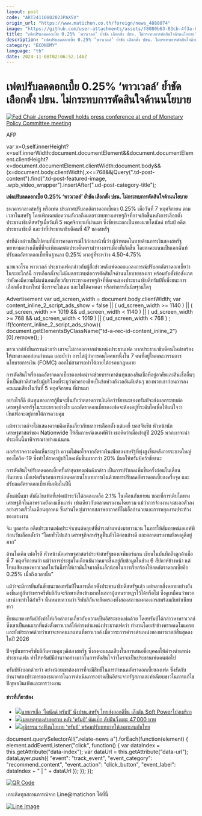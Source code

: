 ```yaml
---
layout: post
code: "ART2411080202JPAX5V"
origin_url: "https://www.matichon.co.th/foreign/news_4888074"
image: "https://github.com/user-attachments/assets/f8080b63-83cb-4f3a-8463-19501ca7eb15"
title: "เฟดปรับลดดอกเบี้ย 0.25% ‘พาวเวลล์’ ย้ำชัด เลือกตั้ง ปธน. ไม่กระทบการตัดสินใจด้านนโยบาย"
description: "เฟดปรับลดดอกเบี้ย 0.25% ‘พาวเวลล์’ ย้ำชัด เลือกตั้ง ปธน. ไม่กระทบการตัดสินใจด้านนโยบาย"
category: "ECONOMY"
language: "th"
date: 2024-11-08T02:06:52.146Z
---
```


# เฟดปรับลดดอกเบี้ย 0.25% ‘พาวเวลล์’ ย้ำชัด เลือกตั้ง ปธน. ไม่กระทบการตัดสินใจด้านนโยบาย

[![](https://www.matichon.co.th/wp-content/uploads/2024/11/jrp-728x485.jpg "Fed Chair Jerome Powell holds press conference at end of Monetary Policy Committee meeting")](https://www.matichon.co.th/wp-content/uploads/2024/11/jrp.jpg)

AFP

var x=0;self.innerHeight?x=self.innerWidth:document.documentElement&&document.documentElement.clientHeight?x=document.documentElement.clientWidth:document.body&&(x=document.body.clientWidth),x<=768&&jQuery(".td-post-content").find(".td-post-featured-image, .wpb\_video\_wrapper").insertAfter(".ud-post-category-title");

**เฟดปรับลดดอกเบี้ย 0.25% ‘พาวเวลล์’ ย้ำชัด เลือกตั้ง ปธน. ไม่กระทบการตัดสินใจด้านนโยบาย**

ธนาคารกลางสหรัฐ หรือเฟด ประกาศปรับลดอัตราดอกเบี้ยลง 0.25% เมื่อวันที่ 7 พฤศจิกายน ตามเวลาในสหรัฐ โดยเพิกเฉยต่อความกังวลถึงผลกระทบทางเศรษฐกิจที่อาจเกิดขึ้นหลังการเลือกตั้งประธานาธิบดีสหรัฐเมื่อวันที่ 5 พฤศจิกายนที่ผ่านมา ซึ่งชัยชนะตกเป็นของนายโดนัลด์ ทรัมป์ อดีตประธานาธิบดี และว่าที่ประธานาธิบดีคนที่ 47 ของสหรัฐ

ท่าทีดังกล่าวเป็นไปตามที่มีการคาดการณ์ไว้ก่อนหน้านี้ว่า ผู้กำหนดโนบายด้านการเงินของสหรัฐพยายามอย่างเต็มที่ที่จะเพิกเฉยต่อประเด็นดราม่าทางการเมืองที้เกิดขึ้น โดยลงคะแนนเป็นเอกฉันท์ปรับลดอัตราดอกเบี้ยพื้นฐานลง 0.25% มาอยู่ที่ระหว่าง 4.50-4.75%

นายเจอโรม พาวเวลล์ ประธานเฟดกล่าวกับผู้สื่อข่าวหลังเฟดออกแถลงการณ์ปรับลดอัตราดอกเบี้ยว่า ในระยะใกล้นี้ การเลือกตั้งจะไม่มีผลกระทบต่อการตัดสินใจด้านนโยบายของเรา พร้อมกับตั้งข้อสังเกตว่ายังคงมีความไม่แน่นอนเกี่ยวกับวาระทางเศรษฐกิจที่ชัดเจนของประธานาธิบดีทรัมป์ที่เพิ่งชนะการเลือกตั้งเข้ามาใหม่ ซึ่งเราจะไม่เดม และไม่ได้คาดเดา หรือทำการสันนิษฐานใดๆ

Advertisement var ud\_screen\_width = document.body.clientWidth; var content\_inline\_2\_script\_ads\_show = false || ( ud\_screen\_width >= 1140 ) || ( ud\_screen\_width >= 1019 && ud\_screen\_width < 1140 ) || ( ud\_screen\_width >= 768 && ud\_screen\_width < 1019 ) || ( ud\_screen\_width < 768 ) ; if(!content\_inline\_2\_script\_ads\_show){ document.getElementsByClassName("td-a-rec-id-content\_inline\_2")\[0\].remove(); }

พาวเวลล์ยังยืนกรานด้วยว่า เขาจะไม่ลาออกจากตำแหน่งประธานเฟด หากประธานาธิบดีคนใหม่ขอร้องให้เขาลาออกก่อนกำหนด และย้ำว่า การไล่ผู้ว่าการคนใดคนหนึ่งใน 7 คนที่อยู่ในคณะกรรมการนโยบายการเงิน (FOMC) ออกไม่สามารถทำได้ภายใต้กรอบกฎหมาย

การตัดสินใจเรื่องลดอัตราดอกเบี้ยของเฟดน่าจะช่วยบรรเทาต้นทุนของสินเชื่อที่อยู่อาศัยและสินเชื่ออื่นๆ ซึ่งเป็นข่าวดีสำหรับผู้บริโภคที่ระบุว่าค่าครองชีพเป็นข้อห่วงกังวลอันดับต้นๆ ของพวกเขาก่อนการลงคะแนนเสียงในวันที่ 5 พฤศจิกายน ที่ผ่านมา

อย่างไรก็ดี ต้นทุนของการกู้ยืมจะขึ้นกับว่าตลาดการเงินคิดว่าชัยชนะของทรัมป์จะส่งผลกระทบต่อเศรษฐกิจสหรัฐในระยะยาวอย่างไร และอัตราดอกเบี้ยของเฟดจะต้องอยู่ที่ระดับใดเพื่อให้แน่ใจว่าเงินเฟ้อจะอยู่ภายใต้การควบคุม

แม้พาวเวลล์จะไม่แสดงความคิดเห็นเกี่ยวกับผลการเลือกตั้ง แต่แคธี่ บอสจันซิช หัวหน้านักเศรษฐศาสตร์ของ Nationwide ให้สัมภาษณ์เอเอฟพีว่า เธอคิดว่าเมื่อเข้าสู่ปี 2025 พวกเขาจะนำประเด็นนี้มาพิจารณาอย่างแน่นอน

ผลสำรวจความคิดเห็นระบุว่า ความไม่พอใจจากอัตราเงินเฟ้อของสหรัฐที่พุ่งสูงขึ้นหลังการระบาดใหญ่ของโควิด-19 ซึ่งทำให้ราคาผู้บริโภคเพิ่มขึ้นมากกว่า 20% มีผลให้ทรัมป์คว้าชัยชนะ

การตัดสินใจปรับลดดอกเบี้ยครั้งล่าสุดของเฟดดังกล่าว เป็นการปรับลดเพิ่มขึ้นครั้งก่อนในเดือนกันยายน เมื่อเฟดเริ่มรอบการผ่อนคลายนโยบายการเงินด้วยการปรับลดอัตราดอกเบี้ยลงครึ่งจุด และปรับลดอัตราดอกเบี้ยเพิ่มเติมในปีนี้

ตั้งแต่นั้นมา ดัชนีเงินเฟ้อที่เฟดเฝ้าระวังได้ลดลงเหลือ 2.1% ในเดือนกันยายน ขณะที่การเติบโตทางเศรษฐกิจในภาพรวมยังคงแข็งแกร่ง เช่นเดียวกับตลาดแรงงานโดยรวม แม้ว่าการจ้างงานจะชะลอตัวลงอย่างรวดเร็วในเดือนตุลาคม ซึ่งส่วนใหญ่มาจากสภาพอากาศที่ไม่เอื้ออำนวยและการหยุดงานประท้วงของแรงงาน

จิม บูลลาร์ด อดีตประธานเฟดประจำเซนต์หลุยส์ที่ดำรงตำแหน่งมายาวนาน ในการให้สัมภาษณ์เอเอฟพีก่อนวันเลือกตั้งว่า “โดยทั่วไปแล้ว เศรษฐกิจสหรัฐดูฟื้นตัวได้ค่อนข้างดี และตลาดแรงงานยังคงดูดีอยู่มาก”

ด้านไมเคิล เฟอโรลี หัวหน้านักเศรษฐศาสตร์ประจำสหรัฐของเจพีมอร์แกน เขียนในบันทึกถึงลูกค้าเมื่อที่ 7 พฤศจิกายนว่า แม้ว่าการประชุมในเดือนธันวาคมจะขึ้นอยู่กับข้อมูลในช่วง 6 สัปดาห์ข้างหน้า แต่โทนเสียงของพาวเวลล์ในวันนี้ทำให้เรามั่นใจมากขึ้นเล็กน้อยในการเรียกร้องให้ลดอัตราดอกเบี้ยอีก 0.25% เมื่อถึงเวลานั้น”

แม้ว่าจะมีการยืนยันชัยชนะของทรัมป์ในการเลือกตั้งประธานาธิบดีสหรัฐแล้ว แต่หลายสิ่งหลายอย่างยังคงขึ้นอยู่กับว่าพรรครีพับลิกันจะรักษาเสียงข้างมากในสภาผู้แทนราษฎรไว้ได้หรือไม่ ซึ่งดูเหมือนว่าพวกเขาน่าจะทำได้สำเร็จ นั่นหมายความว่า รีพับลิกันจะยึดครองทั้งสองสภาของคองเกรสพร้อมกับทำเนียบขาว

ชัยชนะของทรัมป์ยังทำให้เกิดคำถามเกี่ยวกับความเป็นอิสระของเฟดด้วย โดยทรัมป์ได้กล่าวหาพาวเวลล์ ซึ่งเขาเป็นคนแรกที่แต่งตั้งพาวเวลล์ให้ดำรงตำแหน่งประธานเฟดว่า ทำงานโดยเข้าข้างพรรคเดโมแครต และยังประกาศด้วยว่าเขาจะหาคนมาแทนที่พาวเวลล์ เมื่อวาระการดำรงตำแหน่งของพาวเวลล์สิ้นสุดลงในปี 2026

ปัจจุบันพรรครีพับลิกันควบคุมวุฒิสภาสหรัฐ ซึ่งลงคะแนนเสียงในการเสนอชื่อบุคคลให้ดำรงตำแหน่งประธานเฟด ทำให้ทรัมป์มีอำนาจอย่างมากในการตัดสินใจว่าใครจะเป็นประธานเฟดคนต่อไป

ทรัมป์ยังบอกด้วยว่า อย่างน้อยเขาต้องการที่จะมีสิทธิ์ในการกำหนดอัตราดอกเบี้ยของเฟด ซึ่งขัดกับอำนาจสองประการของธนาคารในการดำเนินการอย่างเป็นอิสระจากรัฐสภาและทำเนียบขาวในการแก้ไขปัญหาเงินเฟ้อและการว่างงาน

#### ข่าวที่เกี่ยวข้อง

*   [![](https://www.matichon.co.th/wp-content/uploads/2024/11/884556.jpg)นายกฯเชื่อ ‘โดนัลด์ ทรัมป์’ นั่งปธน.สหรัฐ ไทยส่งออกดีขึ้น เล็งดัน Soft Powerไปอเมริกา](https://www.matichon.co.th/politics/news_4887723)
*   [![](https://www.matichon.co.th/wp-content/uploads/2024/05/ราคาทอง-47213.jpeg)เผยเหตุทองคำลดฮวบ หลัง ‘ทรัมป์’ คัมแบ๊ก ดับฝันวิ่งแตะ 47,000 บาท](https://www.matichon.co.th/economy/news_4887400)
*   [![](https://www.matichon.co.th/wp-content/uploads/2024/11/ภูมิธรรม-01710.jpg)ภูมิธรรม รอฟังนโยบาย ‘ทรัมป์’ พร้อมปรับบทบาทให้เหมาะสมกับไทย](https://www.matichon.co.th/politics/news_4887160)

document.querySelectorAll(".relate-news a").forEach(function(element) { element.addEventListener("click", function() { var dataIndex = this.getAttribute("data-index"); var dataUrl = this.getAttribute("data-url"); dataLayer.push({ "event": "track\_event", "event\_category": "recommend\_content", "event\_action": "click\_button", "event\_label": dataIndex + " | " + dataUrl }); }); });

[![QR Code](https://www.matichon.co.th/wp-content/uploads/2023/07/wob1371z.jpg)](https://lin.ee/ht0nDxX)

เกาะติดทุกสถานการณ์จาก Line@matichon ได้ที่นี่

[![Line Image](https://www.matichon.co.th/wp-content/uploads/2023/07/th.png)](https://lin.ee/ht0nDxX)